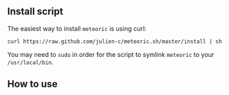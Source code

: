 
## Install script

The easiest way to install `meteoric` is using curl:

```
curl https://raw.github.com/julien-c/meteoric.sh/master/install | sh
```

You may need to `sudo` in order for the script to symlink `meteoric` to your `/usr/local/bin`.

## How to use

